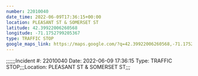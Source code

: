 ```yaml
---
number: 22010040
date_time: 2022-06-09T17:36:15+00:00
location: PLEASANT ST & SOMERSET ST
latitude: 42.39922006260568
longitude: -71.1752799205367
type: TRAFFIC STOP
google_maps_link: https://maps.google.com/?q=42.39922006260568,-71.1752799205367
---
```


;;;;;;Incident #: 22010040  Date: 2022-06-09 17:36:15   Type: TRAFFIC STOP;;;Location: PLEASANT ST & SOMERSET ST;;;
